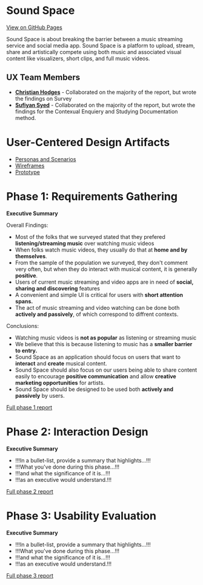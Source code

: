 # Sound Space 

[View on GitHub Pages](https://usabilityengineering.github.io/Sound-Space/)

Sound Space is about breaking the barrier between a music streaming service and social media app. Sound Space is a platform to upload, stream, share and artistically compete using both music and associated visual content like visualizers, short clips, and full music videos. 

## UX Team Members

* **[Christian Hodges](https://usabilityengineering.github.io/ux-portfolio-chodges7/)** - Collaborated on the majority of the report, but wrote the findings on Survey
* **[Sufiyan Syed](https://usabilityengineering.github.io/ux-portfolio-SufiyanSyedCSUC/)** - Collaborated on the majority of the report, but wrote the findings for the Contexual Enquiery and Studying Documentation method.

# User-Centered Design Artifacts

* [Personas and Scenarios](./requirements/personas-and-scenarios2.pdf)
* [Wireframes](./design/SoundSpace%20Wireframes%20.pdf)
* [Prototype](https://xd.adobe.com/view/3312afb3-c8a2-4068-8f52-79965d5bff20-6641/?fullscreen&hints=off)

# Phase 1: Requirements Gathering

**Executive Summary**

Overall Findings:

- Most of the folks that we surveyed stated that they prefered **listening/streaming music** over watching music videos
- When folks watch music videos, they usually do that at **home and by themselves**.
- From the sample of the population we surveyed, they don't comment very often, but when they do interact with musical content, it is generally **positive**.
- Users of current music streaming and video apps are in need of **social, sharing and discovering** features
- A convenient and simple UI is critical for users with **short attention spans.**
- The act of music streaming and video watching can be done both **actively and passively**, of which correspond to diffrent contexts.  

Conclusions:

- Watching music videos is **not as popular** as listening or streaming music
- We believe that this is because listening to music has a **smaller barrier to entry.**
- Sound Space as an application should focus on users that want to **interact** and **create** musical content.
- Sound Space should also focus on our users being able to share content easily to encourage **positive communication** and allow **creative marketing opportunities** for       artists.
- Sound Space should be designed to be used both **actively and passively** by users.  

[Full phase 1 report](requirements/)

# Phase 2: Interaction Design

**Executive Summary**

* !!!In a bullet-list, provide a summary that highlights...!!!
* !!!What you've done during this phase...!!!
* !!!and what the significance of it is...!!!
* !!!as an executive would understand.!!!

[Full phase 2 report](design/)

# Phase 3: Usability Evaluation

**Executive Summary**

* !!!In a bullet-list, provide a summary that highlights...!!!
* !!!What you've done during this phase...!!!
* !!!and what the significance of it is...!!!
* !!!as an executive would understand.!!!

[Full phase 3 report](evaluation/)
